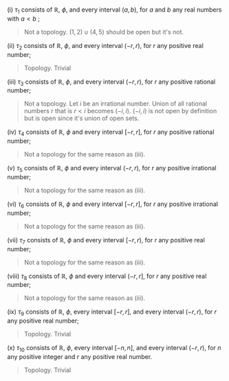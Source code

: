 (i) $\tau_1$ consists of $\mathbb{R}$, $\phi$, and every interval $(a,b)$, for $a$ and $b$ any real numbers with $a < b$ ;

> Not a topology. $(1,2) \cup (4, 5)$ should be open but it's not.

(ii) $\tau_2$ consists of $\mathbb{R}$, $\phi$, and every interval $(−r,r)$, for $r$ any positive real number;

> Topology. Trivial

(iii) $\tau_3$ consists of $\mathbb{R}$, $\phi$, and every interval $(−r,r)$, for $r$ any positive rational
number;

> Not a topology. Let $i$ be an irrational number. Union of all rational numbers $r$ that is $r\lt i$ becomes $(-i, i)$. $(-i, i)$ is not open by definition but is open since it's union of open sets.

(iv) $\tau_4$ consists of $\mathbb{R}$, $\phi$ and every interval $[−r,r]$, for $r$ any positive rational number;

> Not a topology for the same reason as (iii).

(v) $\tau_5$ consists of $\mathbb{R}$, $\phi$ and every interval $(−r,r)$, for $r$ any positive irrational number;

> Not a topology for the same reason as (iii).

(vi) $\tau_6$ consists of $\mathbb{R}$, $\phi$ and every interval $[−r,r]$, for $r$ any positive irrational number;

> Not a topology for the same reason as (iii).

(vii) $\tau_7$ consists of $\mathbb{R}$, $\phi$ and every interval $[−r,r)$, for $r$ any positive real number;

> Not a topology for the same reason as (iii). 

(viii) $\tau_8$ consists of $\mathbb{R}$, $\phi$ and every interval $(−r,r]$, for $r$ any positive real number;

> Not a topology for the same reason as (iii). 

(ix) $\tau_9$ consists of $\mathbb{R}$, $\phi$, every interval $[−r, r]$, and every interval $(−r, r)$, for $r$ any positive real number;

> Topology. Trivial

(x) $\tau_10$ consists of $\mathbb{R}$, $\phi$, every interval $[−n,n]$, and every interval $(−r,r)$, for $n$ any positive integer and $r$ any positive real number.

> Topology. Trivial